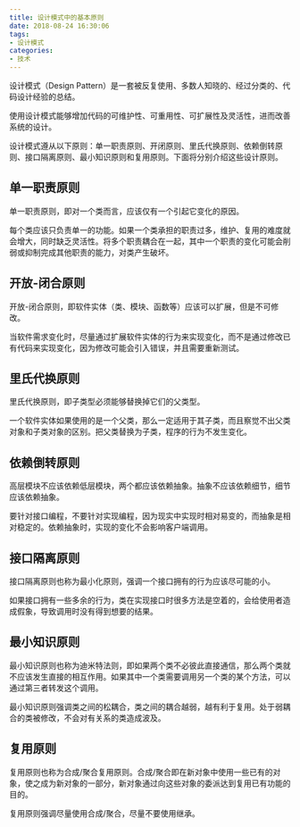 ```yaml
---
title: 设计模式中的基本原则
date: 2018-08-24 16:30:06
tags:
- 设计模式
categories:
- 技术
---
```


设计模式（Design Pattern）是一套被反复使用、多数人知晓的、经过分类的、代码设计经验的总结。

使用设计模式能够增加代码的可维护性、可重用性、可扩展性及灵活性，进而改善系统的设计。

设计模式遵从以下原则：单一职责原则、开闭原则、里氏代换原则、依赖倒转原则、接口隔离原则、最小知识原则和复用原则。下面将分别介绍这些设计原则。





<!-- more -->





## 单一职责原则

单一职责原则，即对一个类而言，应该仅有一个引起它变化的原因。

每个类应该只负责单一的功能。如果一个类承担的职责过多，维护、复用的难度就会增大，同时缺乏灵活性。将多个职责耦合在一起，其中一个职责的变化可能会削弱或抑制完成其他职责的能力，对类产生破坏。



## 开放-闭合原则

开放-闭合原则，即软件实体（类、模块、函数等）应该可以扩展，但是不可修改。

当软件需求变化时，尽量通过扩展软件实体的行为来实现变化，而不是通过修改已有代码来实现变化，因为修改可能会引入错误，并且需要重新测试。



## 里氏代换原则

里氏代换原则，即子类型必须能够替换掉它们的父类型。

一个软件实体如果使用的是一个父类，那么一定适用于其子类，而且察觉不出父类对象和子类对象的区别。把父类替换为子类，程序的行为不发生变化。



## 依赖倒转原则

高层模块不应该依赖低层模块，两个都应该依赖抽象。抽象不应该依赖细节，细节应该依赖抽象。

要针对接口编程，不要针对实现编程，因为现实中实现时相对易变的，而抽象是相对稳定的。依赖抽象时，实现的变化不会影响客户端调用。



## 接口隔离原则

接口隔离原则也称为最小化原则，强调一个接口拥有的行为应该尽可能的小。

如果接口拥有一些多余的行为，类在实现接口时很多方法是空着的，会给使用者造成假象，导致调用时没有得到想要的结果。



## 最小知识原则

最小知识原则也称为迪米特法则，即如果两个类不必彼此直接通信，那么两个类就不应该发生直接的相互作用。如果其中一个类需要调用另一个类的某个方法，可以通过第三者转发这个调用。

最小知识原则强调类之间的松耦合，类之间的耦合越弱，越有利于复用。处于弱耦合的类被修改，不会对有关系的类造成波及。



## 复用原则

复用原则也称为合成/聚合复用原则。合成/聚合即在新对象中使用一些已有的对象，使之成为新对象的一部分，新对象通过向这些对象的委派达到复用已有功能的目的。

复用原则强调尽量使用合成/聚合，尽量不要使用继承。
